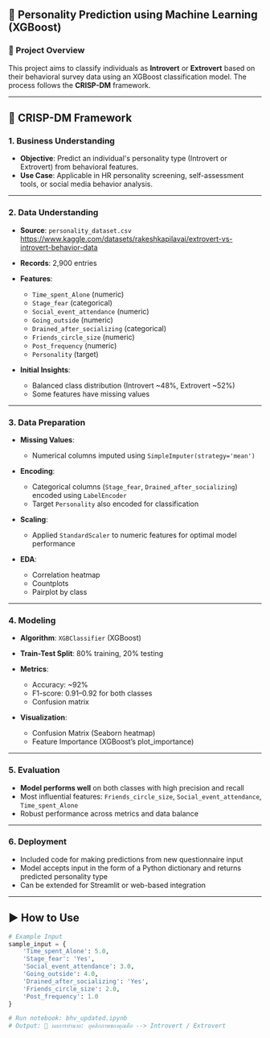 ## 🧠 Personality Prediction using Machine Learning (XGBoost)

### 📘 Project Overview

This project aims to classify individuals as **Introvert** or **Extrovert** based on their behavioral survey data using an XGBoost classification model. The process follows the **CRISP-DM** framework.

---

## 🔁 CRISP-DM Framework

### 1. **Business Understanding**

* **Objective**: Predict an individual's personality type (Introvert or Extrovert) from behavioral features.
* **Use Case**: Applicable in HR personality screening, self-assessment tools, or social media behavior analysis.

---

### 2. **Data Understanding**

* **Source**: `personality_dataset.csv`
https://www.kaggle.com/datasets/rakeshkapilavai/extrovert-vs-introvert-behavior-data

* **Records**: 2,900 entries

* **Features**:

  * `Time_spent_Alone` (numeric)
  * `Stage_fear` (categorical)
  * `Social_event_attendance` (numeric)
  * `Going_outside` (numeric)
  * `Drained_after_socializing` (categorical)
  * `Friends_circle_size` (numeric)
  * `Post_frequency` (numeric)
  * `Personality` (target)

* **Initial Insights**:

  * Balanced class distribution (Introvert \~48%, Extrovert \~52%)
  * Some features have missing values

---

### 3. **Data Preparation**

* **Missing Values**:

  * Numerical columns imputed using `SimpleImputer(strategy='mean')`
* **Encoding**:

  * Categorical columns (`Stage_fear`, `Drained_after_socializing`) encoded using `LabelEncoder`
  * Target `Personality` also encoded for classification
* **Scaling**:

  * Applied `StandardScaler` to numeric features for optimal model performance
* **EDA**:

  * Correlation heatmap
  * Countplots
  * Pairplot by class

---

### 4. **Modeling**

* **Algorithm**: `XGBClassifier` (XGBoost)
* **Train-Test Split**: 80% training, 20% testing
* **Metrics**:

  * Accuracy: \~92%
  * F1-score: 0.91–0.92 for both classes
  * Confusion matrix
* **Visualization**:

  * Confusion Matrix (Seaborn heatmap)
  * Feature Importance (XGBoost’s plot\_importance)

---

### 5. **Evaluation**

* **Model performs well** on both classes with high precision and recall
* Most influential features: `Friends_circle_size`, `Social_event_attendance`, `Time_spent_Alone`
* Robust performance across metrics and data balance

---

### 6. **Deployment**

* Included code for making predictions from new questionnaire input
* Model accepts input in the form of a Python dictionary and returns predicted personality type
* Can be extended for Streamlit or web-based integration

---

## ▶️ How to Use

```python
# Example Input
sample_input = {
    'Time_spent_Alone': 5.0,
    'Stage_fear': 'Yes',
    'Social_event_attendance': 3.0,
    'Going_outside': 4.0,
    'Drained_after_socializing': 'Yes',
    'Friends_circle_size': 2.0,
    'Post_frequency': 1.0
}
```

```bash
# Run notebook: bhv_updated.ipynb
# Output: 🔮 ผลการทำนาย: บุคลิกภาพของคุณคือ --> Introvert / Extrovert
```